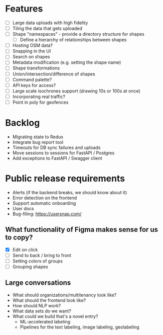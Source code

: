 # Features

- [ ] Large data uploads with high fidelity
 - [ ] Tiling the data that gets uploaded
- [ ] Shape "namespaces" - provide a directory structure for shapes
  - [ ] Define a hierarchy of relationships between shapes
- [ ] Hosting OSM data?
- [ ] Snapping in the UI
- [ ] Search on shapes
- [ ] Metadata modification (e.g. setting the shape name)
- [ ] Shape transformations
 - [ ] Union/intersection/difference of shapes
- [ ] Command palette?
- [ ] API keys for access?
- [ ] Large scale isochrones support (drawing 10s or 100s at once)
- [ ] Incorporating real traffic?
- [ ] Point in poly for geofences

# Backlog

- Migrating state to Redux
- Integrate bug report tool
- Timeouts for DB sync failures and uploads
- Move sessions to sessions for FastAPI / Postgres
- Add exceptions to FastAPI / Swagger client

# Public release requirements

- Alerts (if the backend breaks, we should know about it)
- Error detection on the frontend
- Support automatic onboarding
- User docs
- Bug-filing: https://usersnap.com/


## What functionality of Figma makes sense for us to copy?

- [X] Edit on click
- [ ] Send to back / bring to front
- [ ] Setting colors of groups
- [ ] Grouping shapes

## Large conversations

- What should organizations/multitenancy look like?
- What should the frontend look like?
- How should NLP work?
- What data sets do we want?
- What could we build that's a novel entry?
  - ML-accelerated labeling
  - Pipelines for the text labeling, image labeling, geolabeling
